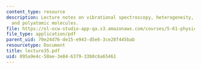 ```yaml
---
content_type: resource
description: Lecture notes on vibrational spectroscopy, heterogeneity, anharmonicity,
  and polyatomic molecules.
file: https://ol-ocw-studio-app-qa.s3.amazonaws.com/courses/5-61-physical-chemistry-fall-2007/095a9e4c50ae3e84637933b0c6a65461_lecture35.pdf
file_type: application/pdf
parent_uid: 70e24d76-de15-e943-d5e6-3ce28f445bab
resourcetype: Document
title: lecture35.pdf
uid: 095a9e4c-50ae-3e84-6379-33b0c6a65461
---
```

